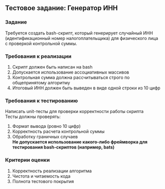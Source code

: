 ## Тестовое задание: Генератор ИНН
### Задание  
Требуется создать bash-скрипт, который генерирует случайный ИНН (идентификационный номер налогоплательщика) для физического лица с проверкой контрольной суммы.  

### Требования к реализации
1. Скрипт должен быть написан на bash
2. Допускается использование ассоциативных массивов
3. Контрольная сумма должна рассчитываться строго по общепринятому алгоритму
4. Итоговый ИНН должен быть выведен в виде одной строки из 10 цифр

### Требования к тестированию
Написать unit-тесты для проверки корректности работы скрипта  
Тесты должны проверять:  
1. Формат вывода (ровно 10 цифр)
2. Корректность расчета контрольной суммы
3. Обработку граничных случаев    
**Не допускается использование какого-либо фреймворка для тестирования bash-скриптов (например, bats)**

### Критерии оценки
1. Корректность реализации алгоритма
2. Чистота и читаемость кода
3. Полнота тестового покрытия
